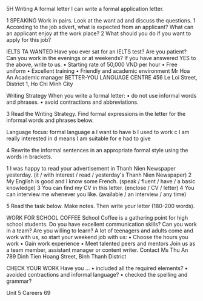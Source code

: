 5H Writing
A formal letter
I can write a formal application letter.

1 SPEAKING Work in pairs. Look at the want ad and discuss the questions.
1 According to the job advert, what is expected from an applicant? What can an applicant enjoy at the work place?
2 What should you do if you want to apply for this job?

IELTS TA WANTED
Have you ever sat for an IELTS test? Are you patient? Can you work in the evenings or at weekends? If you have answered YES to the above, write to us.
• Starting rate of 50,000 VND per hour
• Free uniform
• Excellent training
• Friendly and academic environment
Mr Hoa An
Academic manager
BETTER-YOU LANGUAGE CENTRE
456 Le Loi Street, District 1, Ho Chi Minh City

Writing Strategy
When you write a formal letter:
• do not use informal words and phrases.
• avoid contractions and abbreviations.

3 Read the Writing Strategy. Find formal expressions in the letter for the informal words and phrases below.

Language focus: formal language
a I want to have
b I used to work
c I am really interested in
d means I am suitable for
e had to give

4 Rewrite the informal sentences in an appropriate formal style using the words in brackets.

1 I was happy to read your advertisement in Thanh Nien Newspaper yesterday. (it / with interest / read / yesterday's Thanh Nien Newspaper)
2 My English is good and I know some French. (speak / fluent / have / a basic knowledge)
3 You can find my CV in this letter. (enclose / CV / letter)
4 You can interview me whenever you like. (available / an interview / any time)

5 Read the task below. Make notes. Then write your letter (180-200 words).

WORK FOR SCHOOL COFFEE
School Coffee is a gathering point for high school students.
Do you have excellent communication skills? Can you work in a team? Are you willing to learn?
A lot of teenagers and adults come and work with us, so start your weekend job with us:
• Choose the hours you work
• Gain work experience
• Meet talented peers and mentors
Join us as a team member, assistant manager or content writer.
Contact Ms Thu An
789 Dinh Tien Hoang Street, Binh Thanh District

CHECK YOUR WORK
Have you ...
• included all the required elements?
• avoided contractions and informal language?
• checked the spelling and grammar?

Unit 5 Careers 69